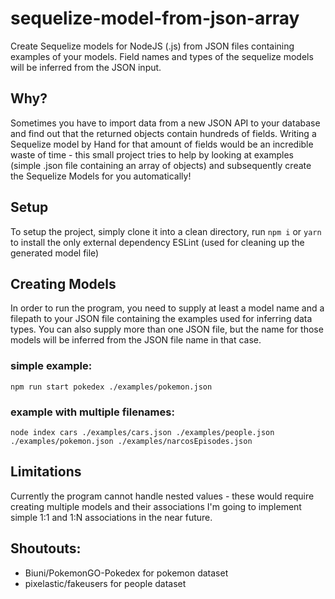 # sequelize-model-from-json-array
Create Sequelize models for NodeJS (.js) from JSON files containing examples of your models. Field names and types of the sequelize models will be inferred from the JSON input.

## Why?
Sometimes you have to import data from a new JSON API to your database and find out that the returned objects contain hundreds of fields.
Writing a Sequelize model by Hand for that amount of fields would be an incredible waste of time - 
this small project tries to help by looking at examples (simple .json file containing an array of objects) and subsequently create the Sequelize Models for you automatically!

## Setup
To setup the project, simply clone it into a clean directory, run `npm i` or `yarn` to install the only external dependency ESLint (used for cleaning up the generated model file)

## Creating Models
In order to run the program, you need to supply at least a model name and a filepath to your JSON file containing the examples used for inferring data types.
You can also supply more than one JSON file, but the name for those models will be inferred from the JSON file name in that case.

### simple example:
`npm run start pokedex ./examples/pokemon.json`

### example with multiple filenames:
`node index cars ./examples/cars.json ./examples/people.json ./examples/pokemon.json ./examples/narcosEpisodes.json`

## Limitations
Currently the program cannot handle nested values - these would require creating multiple models and their associations
I'm going to implement simple 1:1 and 1:N associations in the near future.

## Shoutouts:
* Biuni/PokemonGO-Pokedex for pokemon dataset
* pixelastic/fakeusers for people dataset
